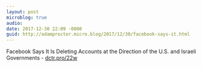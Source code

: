 ```yaml
---
layout: post
microblog: true
audio: 
date: 2017-12-30 22:09 -0000
guid: http://adamprocter.micro.blog/2017/12/30/facebook-says-it.html
---
```

Facebook Says It Is Deleting Accounts at the Direction of the U.S. and Israeli Governments - [dctr.pro/22w](http://dctr.pro/22w)
